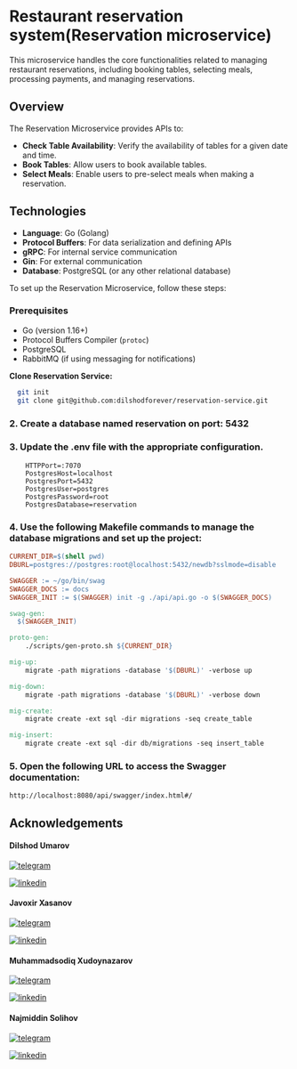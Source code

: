 
# Restaurant reservation system(Reservation microservice)


This microservice handles the core functionalities related to managing restaurant reservations, 
including booking tables, selecting meals, processing payments, and managing reservations.

## Overview

The Reservation Microservice provides APIs to:

- **Check Table Availability**: Verify the availability of tables for a given date and time.
- **Book Tables**: Allow users to book available tables.
- **Select Meals**: Enable users to pre-select meals when making a reservation.


## Technologies

- **Language**: Go (Golang)
- **Protocol Buffers**: For data serialization and defining APIs
- **gRPC**: For internal service communication
- **Gin**: For external communication
- **Database**: PostgreSQL (or any other relational database)

To set up the Reservation Microservice, follow these steps:

### Prerequisites

- Go (version 1.16+)
- Protocol Buffers Compiler (`protoc`)
- PostgreSQL
- RabbitMQ (if using messaging for notifications)


**Clone Reservation Service:**
    
```bash
  git init
  git clone git@github.com:dilshodforever/reservation-service.git
```



### 2. Create a database named reservation on port: 5432


### 3. Update the .env file with the appropriate configuration.

```.env
    HTTPPort=:7070
    PostgresHost=localhost
    PostgresPort=5432
    PostgresUser=postgres
    PostgresPassword=root
    PostgresDatabase=reservation
```

### 4. Use the following Makefile commands to manage the database migrations and  set up the project:

```makefile
CURRENT_DIR=$(shell pwd)
DBURL=postgres://postgres:root@localhost:5432/newdb?sslmode=disable

SWAGGER := ~/go/bin/swag
SWAGGER_DOCS := docs
SWAGGER_INIT := $(SWAGGER) init -g ./api/api.go -o $(SWAGGER_DOCS)

swag-gen:
  $(SWAGGER_INIT)

proto-gen:
	./scripts/gen-proto.sh ${CURRENT_DIR}

mig-up:
	migrate -path migrations -database '$(DBURL)' -verbose up

mig-down:
	migrate -path migrations -database '$(DBURL)' -verbose down

mig-create:
	migrate create -ext sql -dir migrations -seq create_table

mig-insert:
	migrate create -ext sql -dir db/migrations -seq insert_table

```

### 5. Open the following URL to access the Swagger documentation:

```
http://localhost:8080/api/swagger/index.html#/
```


## Acknowledgements

#### Dilshod Umarov
[![telegram](https://img.shields.io/badge/telegram-1DA1F2?style=for-the-badge&logo=twitter&logoColor=white)](https://t.me/DiLwOd_FoReVeR)

[![linkedin](https://img.shields.io/badge/linkedin-0A66C2?style=for-the-badge&logo=linkedin&logoColor=white)](https://www.linkedin.com/in/javohir-xasanov/)

#### Javoxir Xasanov 
[![telegram](https://img.shields.io/badge/telegram-1DA1F2?style=for-the-badge&logo=twitter&logoColor=white)](https://t.me/javohir_khasanov)

[![linkedin](https://img.shields.io/badge/linkedin-0A66C2?style=for-the-badge&logo=linkedin&logoColor=white)](https://www.linkedin.com/in/javohir-xasanov/)

#### Muhammadsodiq Xudoynazarov 

[![telegram](https://img.shields.io/badge/telegram-1DA1F2?style=for-the-badge&logo=twitter&logoColor=white)](https://t.me/XM_Mukhammed)

[![linkedin](https://img.shields.io/badge/linkedin-0A66C2?style=for-the-badge&logo=linkedin&logoColor=white)](https://www.linkedin.com/in/muhammadjon-xudaynazarov-89894b294)

#### Najmiddin Solihov
[![telegram](https://img.shields.io/badge/telegram-1DA1F2?style=for-the-badge&logo=twitter&logoColor=white)](https://t.me/Salikhov079)

[![linkedin](https://img.shields.io/badge/linkedin-0A66C2?style=for-the-badge&logo=linkedin&logoColor=white)](https://www.linkedin.com/in/najmiddin-solihov-ab09612b2/)
